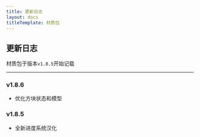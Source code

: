 ```yaml
---
title: 更新日志
layout: docs
titleTemplate: 材质包
---
```

## 更新日志

材质包于版本`v1.8.5`开始记载

---
### v1.8.6
 - 优化方块状态和模型

### v1.8.5
 - 全新进度系统汉化